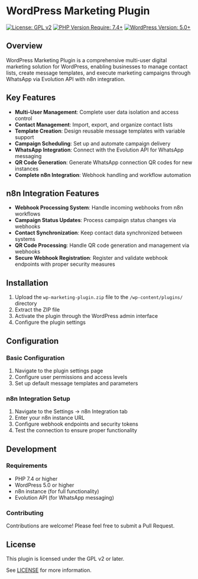 # WordPress Marketing Plugin

[![License: GPL v2](https://img.shields.io/badge/License-GPL%20v2-blue.svg)](http://www.gnu.org/licenses/gpl-2.0.html)
[![PHP Version Require: 7.4+](https://img.shields.io/badge/PHP-7.4%2B-blue)](https://www.php.net/downloads.php)
[![WordPress Version: 5.0+](https://img.shields.io/badge/WordPress-5.0%2B-brightgreen)](https://wordpress.org/)

## Overview

WordPress Marketing Plugin is a comprehensive multi-user digital marketing solution for WordPress, enabling businesses to manage contact lists, create message templates, and execute marketing campaigns through WhatsApp via Evolution API with n8n integration.

## Key Features

- **Multi-User Management**: Complete user data isolation and access control
- **Contact Management**: Import, export, and organize contact lists
- **Template Creation**: Design reusable message templates with variable support
- **Campaign Scheduling**: Set up and automate campaign delivery
- **WhatsApp Integration**: Connect with the Evolution API for WhatsApp messaging
- **QR Code Generation**: Generate WhatsApp connection QR codes for new instances
- **Complete n8n Integration**: Webhook handling and workflow automation

## n8n Integration Features

- **Webhook Processing System**: Handle incoming webhooks from n8n workflows
- **Campaign Status Updates**: Process campaign status changes via webhooks
- **Contact Synchronization**: Keep contact data synchronized between systems
- **QR Code Processing**: Handle QR code generation and management via webhooks
- **Secure Webhook Registration**: Register and validate webhook endpoints with proper security measures

## Installation

1. Upload the `wp-marketing-plugin.zip` file to the `/wp-content/plugins/` directory
2. Extract the ZIP file
3. Activate the plugin through the WordPress admin interface
4. Configure the plugin settings

## Configuration

### Basic Configuration

1. Navigate to the plugin settings page
2. Configure user permissions and access levels
3. Set up default message templates and parameters

### n8n Integration Setup

1. Navigate to the Settings -> n8n Integration tab
2. Enter your n8n instance URL
3. Configure webhook endpoints and security tokens
4. Test the connection to ensure proper functionality

## Development

### Requirements

- PHP 7.4 or higher
- WordPress 5.0 or higher
- n8n instance (for full functionality)
- Evolution API (for WhatsApp messaging)

### Contributing

Contributions are welcome! Please feel free to submit a Pull Request.

## License

This plugin is licensed under the GPL v2 or later.

See [LICENSE](http://www.gnu.org/licenses/gpl-2.0.html) for more information.

